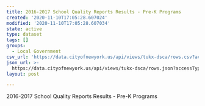 ```yaml
---
title: 2016-2017 School Quality Reports Results - Pre-K Programs
created: '2020-11-10T17:05:28.607024'
modified: '2020-11-10T17:05:28.607034'
state: active
type: dataset
tags: []
groups:
  - Local Government
csv_url: 'https://data.cityofnewyork.us/api/views/tukx-dsca/rows.csv?accessType=DOWNLOAD'
json_url: >-
  https://data.cityofnewyork.us/api/views/tukx-dsca/rows.json?accessType=DOWNLOAD
layout: post

---
```

2016-2017 School Quality Reports Results - Pre-K Programs

